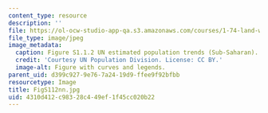 ```yaml
---
content_type: resource
description: ''
file: https://ol-ocw-studio-app-qa.s3.amazonaws.com/courses/1-74-land-water-food-and-climate-fall-2020/4310d412c98328c449ef1f45cc020b22_FigS112nn.jpg
file_type: image/jpeg
image_metadata:
  caption: Figure S1.1.2 UN estimated population trends (Sub-Saharan).
  credit: 'Courtesy UN Population Division. License: CC BY.'
  image-alt: Figure with curves and legends.
parent_uid: d399c927-9e76-7a24-19d9-ffee9f92bfbb
resourcetype: Image
title: FigS112nn.jpg
uid: 4310d412-c983-28c4-49ef-1f45cc020b22
---
```

